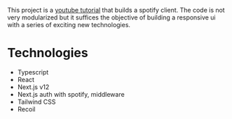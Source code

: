 
This project is a [youtube tutorial](https://www.youtube.com/watch?v=3xrko3GpYoU) that builds a spotify client.
The code is not very modularized but it suffices the objective of building a
responsive ui with a series of exciting new technologies.

# Technologies
 - Typescript
 - React
 - Next.js v12
 - Next.js auth with spotify, middleware
 - Tailwind CSS
 - Recoil

